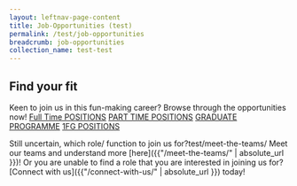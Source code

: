 ```yaml
---
layout: leftnav-page-content
title: Job-Opportunities (test)
permalink: /test/job-opportunities
breadcrumb: job-opportunities
collection_name: test-test
---
```

## Find your fit
  Keen to join us in this fun-making career?
    Browse through the opportunities now!
      [Full Time POSITIONS][1]
        [PART TIME POSITIONS][2]
          [GRADUATE PROGRAMME][3]
            [1FG POSITIONS][4]
              
Still uncertain, which role/ function to join us for?test/meet-the-teams/
  Meet our teams and understand more  [here]({{"/meet-the-teams/" | absolute_url }})!
    Or you are unable to find a role that you are interested in joining us for?
    [Connect with us]({{"/connect-with-us/" | absolute_url }}) today!

[1]: <https://en.wikipedia.org/wiki/Hobbit#Lifestyle> "Hobbit lifestyles"
[2]: <https://en.wikipedia.org/wiki/Hobbit#Lifestyle> "Hobbit lifestyles"
[3]: <https://en.wikipedia.org/wiki/Hobbit#Lifestyle> "Hobbit lifestyles"
[4]: <https://en.wikipedia.org/wiki/Hobbit#Lifestyle> "Hobbit lifestyles"
